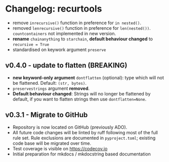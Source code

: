 # Changelog: recurtools

- remove `inrecursive()` function in preference for `in nested()`.
- removed `lenrecursive()` function in preference for `len(nested())`. `countcontainers` not implemented in new version.
- **rename** `chainanything` to `starchain`, **default behaviour changed** to `recursive = True`
- standardised on keywork argument `preserve`

## v0.4.0 - update to flatten (BREAKING)
- **new keyword-only argument** `dontflatten` (optional): type which will not be flattened. Default: `(str, bytes)`.
- `preservestrings` argument **removed**.
- **Default behaviour changed**: Strings will no longer be flattened by default, if you want to flatten strings then use `dontflatten=None`.

## v0.3.1 - Migrate to GitHub
- Repository is now located on GitHub (previously ADO).
- All future code changes will be linted by ruff following most of the full rule set. Rule exclusions are documented in `pyproject.toml`; existing code base will be migrated over time.
- Test coverage is visible on https://codecov.io
- Initial preparation for mkdocs / mkdocstring based documentation